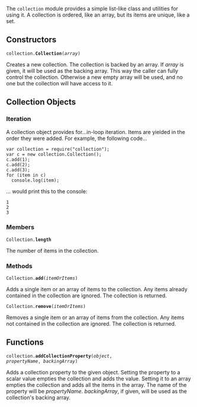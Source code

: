 The `collection` module provides a simple list-like class and utilities for
using it.  A collection is ordered, like an array, but its items are unique,
like a set.

## Constructors ##

<code>collection.**Collection**(*array*)</code>

Creates a new collection.  The collection is backed by an array.  If *array* is
given, it will be used as the backing array.  This way the caller can fully
control the collection.  Otherwise a new empty array will be used, and no one
but the collection will have access to it.

## Collection Objects ##

### Iteration ###

A collection object provides for...in-loop iteration.  Items are yielded in the
order they were added.  For example, the following code...

    var collection = require("collection");
    var c = new collection.Collection();
    c.add(1);
    c.add(2);
    c.add(3);
    for (item in c)
      console.log(item);

... would print this to the console:

    1
    2
    3

### Members ###

<code>Collection.**length**</code>

The number of items in the collection.

### Methods ###

<code>Collection.**add**(*itemOrItems*)</code>

Adds a single item or an array of items to the collection.  Any items already
contained in the collection are ignored.  The collection is returned.

<code>Collection.**remove**(*itemOrItems*)</code>

Removes a single item or an array of items from the collection.  Any items not
contained in the collection are ignored.  The collection is returned.

## Functions ##

<code>collection.**addCollectionProperty**(*object*, *propertyName*, *backingArray*)</code>

Adds a collection property to the given object.  Setting the property to a
scalar value empties the collection and adds the value.  Setting it to an array
empties the collection and adds all the items in the array.  The name of the
property will be *propertyName*.  *backingArray*, if given, will be used as the
collection's backing array.
